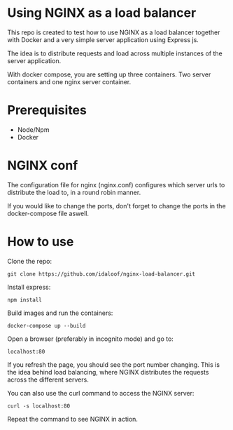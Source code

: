 # Using NGINX as a load balancer

This repo is created to test how to use NGINX as a load balancer together with Docker and a very simple server application using Express js.

The idea is to distribute requests and load across multiple instances of the server application.

With docker compose, you are setting up three containers. Two server containers and one nginx server container.

# Prerequisites

* Node/Npm
* Docker

# NGINX conf

The configuration file for nginx (nginx.conf) configures which server urls to distribute the load to, in a round robin manner.

If you would like to change the ports, don't forget to change the ports in the docker-compose file aswell.

# How to use

Clone the repo:

```git clone https://github.com/idaloof/nginx-load-balancer.git```

Install express:

```npm install```

Build images and run the containers:

```docker-compose up --build```

Open a browser (preferably in incognito mode) and go to:

```localhost:80```

If you refresh the page, you should see the port number changing. This is the idea behind load balancing, where NGINX distributes the requests across the different servers.

You can also use the curl command to access the NGINX server:

```curl -s localhost:80```

Repeat the command to see NGINX in action.